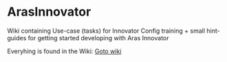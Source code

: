 # ArasInnovator

Wiki containing Use-case (tasks) for Innovator Config training + small hint-guides for getting started developing with Aras Innovator   

Everyhing is found in the Wiki: [Goto wiki](/../../wiki)
